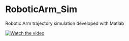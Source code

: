 # RoboticArm_Sim
Robotic Arm trajectory simulation developed with Matlab

[![Watch the video](https://raw.github.com/GabLeRoux/WebMole/master/ressources/WebMole_Youtube_Video.png)](https://youtu.be/j_OYeAVVTjs)
